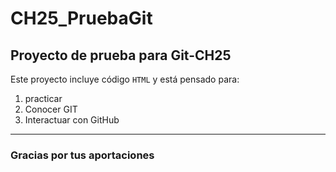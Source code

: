 # CH25_PruebaGit
## Proyecto de prueba para Git-CH25

Este proyecto incluye código `HTML` y está pensado para:
1. practicar
2. Conocer GIT
3. Interactuar con GitHub

---

### Gracias por tus aportaciones

 